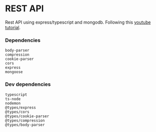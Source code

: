# REST API

Rest API using express/typescript and mongodb. Following this [youtube tutorial](https://www.youtube.com/watch?v=b8ZUb_Okxro&ab_channel=CodeWithAntonio).

### Dependencies
```
body-parser
compression
cookie-parser
cors
express
mongoose
```
### Dev dependencies
```
typescript
ts-node
nodemon
@types/express
@types/cors
@types/cookie-parser
@types/compression
@types/body-parser
```